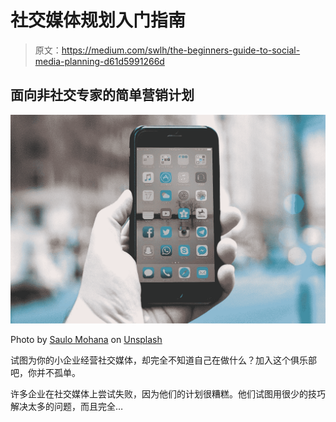 # 社交媒体规划入门指南

> 原文：<https://medium.com/swlh/the-beginners-guide-to-social-media-planning-d61d5991266d>

## 面向非社交专家的简单营销计划

![](img/bea613273f1d9bcdccada2d1d8df0f4c.png)

Photo by [Saulo Mohana](https://unsplash.com/@saulomohana?utm_source=medium&utm_medium=referral) on [Unsplash](https://unsplash.com?utm_source=medium&utm_medium=referral)

试图为你的小企业经营社交媒体，却完全不知道自己在做什么？加入这个俱乐部吧，你并不孤单。

许多企业在社交媒体上尝试失败，因为他们的计划很糟糕。他们试图用很少的技巧解决太多的问题，而且完全…